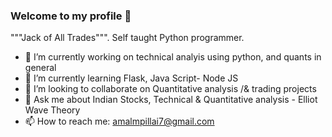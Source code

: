 ### Welcome to my profile 👋

"""Jack of All Trades""". 
Self taught Python programmer.  


- 🔭 I’m currently working on technical analyis using python, and quants in general 
- 🌱 I’m currently learning Flask, Java Script- Node JS
- 👯 I’m looking to collaborate on Quantitative analysis /& trading projects 
- 💬 Ask me about Indian Stocks, Technical & Quantitative analysis - Elliot Wave Theory
- 📫 How to reach me: amalmpillai7@gmail.com
